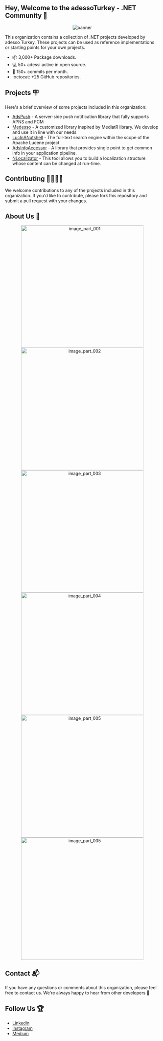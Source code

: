 ## Hey, Welcome to the adessoTurkey - .NET Community 👋 
<p align="center">
  <img src="https://user-images.githubusercontent.com/8998960/234146468-95324db9-fb27-4274-a0f0-b61c4af1af84.png" alt="banner"/>
</p>

This organization contains a collection of .NET projects developed by adesso Turkey. These projects can be used as reference implementations or starting points for your own projects.

* :package: 3,000+ Package downloads. 
* :computer: 50+ adessi active in open source. 
* :office: 150+ commits per month.
* :octocat: +25 GitHub repositories.

## Projects 🪧
Here's a brief overview of some projects included in this organization:
- [AdsPush](https://github.com/adessoTurkey-dotNET/AdsPush) - A server-side push notification library that fully supports APNS and FCM
- [Medesso](https://github.com/adessoTurkey-dotNET/Medesso) - A customized library inspired by MediatR library. We develop and use it in line with our needs
- [LucInANutshell](https://github.com/adessoTurkey-dotNET/LucInANutshell) - The full-text search engine within the scope of the Apache Lucene project
- [AdsInfoAccessor](https://github.com/adessoTurkey-dotNET/AdsInfoAccessor) - A library that provides single point to get common info in your application pipeline.
- [NLocalizator](https://github.com/adessoTurkey-dotNET/NLocalizator) - This tool allows you to build a localization structure whose content can be changed at run-time.

## Contributing 👩‍💻🧑‍💻
We welcome contributions to any of the projects included in this organization. If you'd like to contribute, please fork this repository and submit a pull request with your changes. 

## About Us 🧐
<p align="center">
  <img alt="image_part_001" src="https://user-images.githubusercontent.com/8998960/234134728-3104730e-0454-4455-99fd-0a4bb301a733.jpg" width="400px" /> 
  <img alt="image_part_002" src="https://user-images.githubusercontent.com/8998960/234134453-ea9c6c3d-b9c6-4a2e-bc68-535d9b0ff5e1.jpg" width="400px" /> 
  <img alt="image_part_003" src="https://user-images.githubusercontent.com/8998960/234134460-a7459c9a-12b7-4ab0-9666-c64bbf37cbb7.jpg" width="400px" /> 
  <img alt="image_part_004" src="https://user-images.githubusercontent.com/8998960/234134472-06fc31a7-2cf7-4597-8103-b4c1b8c90b1e.jpg" width="400px" /> 
  <img alt="image_part_005" src="https://user-images.githubusercontent.com/8998960/234134476-7f349438-06ba-4246-809c-489cf7c75278.jpg" width="400px" />
  <img alt="image_part_005" src="https://user-images.githubusercontent.com/8998960/234134788-3af1bed8-fef0-49d9-9964-b2503c071d27.jpg" width="400px" />
<p/>

## Contact 📬
If you have any questions or comments about this organization, please feel free to contact us. 
We're always happy to hear from other developers 🎉
  
## Follow Us 🏆
- [LinkedIn](https://www.linkedin.com/company/adessoturkey) 
- [Instagram](https://www.instagram.com/adessoturkey/)
- [Medium](https://medium.com/adessoturkey)
